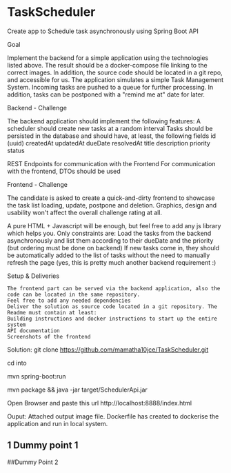 # TaskScheduler
Create app to Schedule task asynchronously  using Spring Boot API

Goal

Implement the backend for a simple application using the technologies listed above. The result should be a docker-compose file linking to the correct
images. In addition, the source code should be located in a git repo, and accessible for us.
The application simulates a simple Task Management System. Incoming tasks are pushed to a queue for further processing. In addition, tasks can be
postponed with a "remind me at" date for later.

Backend - Challenge

The backend application should implement the following features:
A scheduler should create new tasks at a random interval
Tasks should be persisted in the database and should have, at least, the following fields
    id (uuid)
    createdAt
    updatedAt
    dueDate
    resolvedAt
    title
    description
    priority
    status
    
REST Endpoints for communication with the Frontend
For communication with the frontend, DTOs should be used

Frontend - Challenge

The candidate is asked to create a quick-and-dirty frontend to showcase the task list loading, update, postpone and deletion. Graphics, design and
usability won't affect the overall challenge rating at all.

A pure HTML + Javascript will be enough, but feel free to add any js library which helps you. Only constraints are:
Load the tasks from the backend asynchronously and list them according to their dueDate and the priority (but ordering must be done on backend)
If new tasks come in, they should be automatically added to the list of tasks without the need to manually refresh the page (yes, this is pretty
much another backend requirement :)

Setup & Deliveries

    The frontend part can be served via the backend application, also the code can be located in the same repository.
    Feel free to add any needed dependencies
    Deliver the solution as source code located in a git repository. The Readme must contain at least:
    Building instructions and docker instructions to start up the entire system
    API documentation
    Screenshots of the frontend
  
Solution:
git clone https://github.com/mamatha10jce/TaskScheduler.git

cd into <folder name>
    
mvn spring-boot:run

mvn package && java -jar target/SchedulerApi.jar

Open Browser and paste this url
http://localhost:8888/index.html

Ouput:
Attached output image file.
Dockerfile has created to dockerise the application and run in local system.


## 1 Dummy point 1
##Dummy Point 2



